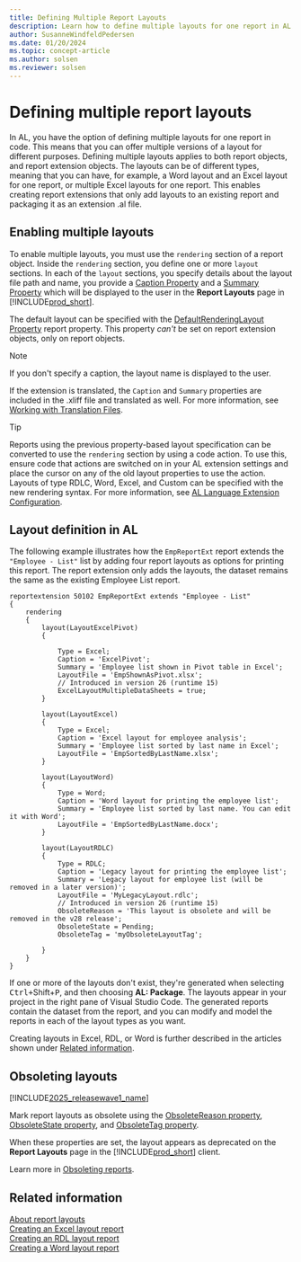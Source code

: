 ```yaml
---
title: Defining Multiple Report Layouts
description: Learn how to define multiple layouts for one report in AL code. This enables creating report extensions that only add layouts to an existing report and packaging it as an extension .al file.
author: SusanneWindfeldPedersen
ms.date: 01/20/2024
ms.topic: concept-article
ms.author: solsen
ms.reviewer: solsen
---
```


# Defining multiple report layouts

In AL, you have the option of defining multiple layouts for one report in code. This means that you can offer multiple versions of a layout for different purposes. Defining multiple layouts applies to both report objects, and report extension objects. The layouts can be of different types, meaning that you can have, for example, a Word layout and an Excel layout for one report, or multiple Excel layouts for one report. This enables creating report extensions that only add layouts to an existing report and packaging it as an extension .al file.

<!-- target section removed becuase applies only to v22 Read more about enabling multiple report layouts and implementing rendering differentiation in extensions, see [Enabling the Microsoft Word rendering engine](devenv-howto-report-layout.md#enabling-the-microsoft-word-rendering-engine).--> 

## Enabling multiple layouts

To enable multiple layouts, you must use the `rendering` section of a report object. Inside the `rendering` section, you define one or more `layout` sections. In each of the `layout` sections, you specify details about the layout file path and name, you provide a [Caption Property](properties/devenv-caption-property.md) and a [Summary Property](properties/devenv-summary-property.md) which will be displayed to the user in the **Report Layouts** page in [!INCLUDE[prod_short](../developer/includes/prod_short.md)]. 

The default layout can be specified with the [DefaultRenderingLayout Property](properties/devenv-defaultrenderinglayout-property.md) report property. This property *can't* be set on report extension objects, only on report objects.

> [!NOTE]  
> If you don't specify a caption, the layout name is displayed to the user. 

If the extension is translated, the `Caption` and `Summary` properties are included in the .xliff file and translated as well. For more information, see [Working with Translation Files](devenv-work-with-translation-files.md).

> [!TIP]  
> Reports using the previous property-based layout specification can be converted to use the `rendering` section by using a code action. To use this, ensure code that actions are switched on in your AL extension settings and place the cursor on any of the old layout properties to use the action. Layouts of type RDLC, Word, Excel, and Custom can be specified with the new rendering syntax. For more information, see [AL Language Extension Configuration](devenv-al-extension-configuration.md).

## Layout definition in AL

The following example illustrates how the `EmpReportExt` report extends the `"Employee - List"` list by adding four report layouts as options for printing this report. The report extension only adds the layouts, the dataset remains the same as the existing Employee List report.

```al
reportextension 50102 EmpReportExt extends "Employee - List"
{
    rendering
    {
        layout(LayoutExcelPivot)
        {

            Type = Excel;
            Caption = 'ExcelPivot';
            Summary = 'Employee list shown in Pivot table in Excel';
            LayoutFile = 'EmpShownAsPivot.xlsx';
            // Introduced in version 26 (runtime 15)
            ExcelLayoutMultipleDataSheets = true;
        }

        layout(LayoutExcel)
        {
            Type = Excel;
            Caption = 'Excel layout for employee analysis';
            Summary = 'Employee list sorted by last name in Excel';
            LayoutFile = 'EmpSortedByLastName.xlsx';
        }

        layout(LayoutWord)
        {
            Type = Word;
            Caption = 'Word layout for printing the employee list';
            Summary = 'Employee list sorted by last name. You can edit it with Word';
            LayoutFile = 'EmpSortedByLastName.docx';
        }

        layout(LayoutRDLC)
        {
            Type = RDLC;
            Caption = 'Legacy layout for printing the employee list';
            Summary = 'Legacy layout for employee list (will be removed in a later version)';
            LayoutFile = 'MyLegacyLayout.rdlc';
            // Introduced in version 26 (runtime 15)
            ObsoleteReason = 'This layout is obsolete and will be removed in the v28 release';
            ObsoleteState = Pending;
            ObsoleteTag = 'myObsoleteLayoutTag';

        }
    }
}
```

If one or more of the layouts don't exist, they're generated when selecting <kbd>Ctrl+</kbd>Shift</kbd>+<kbd>P</kbd>, and then choosing **AL: Package**. The layouts appear in your project in the right pane of Visual Studio Code. The generated reports contain the dataset from the report, and you can modify and model the reports in each of the layout types as you want.

Creating layouts in Excel, RDL, or Word is further described in the articles shown under [Related information](devenv-multiple-report-layouts.md#related-information).

## Obsoleting layouts

[!INCLUDE[2025_releasewave1_name](includes/2025rw1_and_later.md)]

Mark report layouts as obsolete using the [ObsoleteReason property](properties/devenv-obsoletereason-property.md), [ObsoleteState property](properties/devenv-obsoletestate-property.md), and [ObsoleteTag property](properties/devenv-obsoletetag-property.md).

When these properties are set, the layout appears as deprecated on the **Report Layouts** page in the [!INCLUDE[prod_short](../developer/includes/prod_short.md)] client.

Learn more in [Obsoleting reports](devenv-reports-obsoletion.md).

## Related information

[About report layouts](/dynamics365/business-central/ui-manage-report-layouts?toc=%2Fdynamics365%2Fbusiness-central%2Fdev-itpro%2Ftoc.json)  
[Creating an Excel layout report](devenv-howto-excel-report-layout.md)  
[Creating an RDL layout report](devenv-howto-rdl-report-layout.md)  
[Creating a Word layout report](devenv-howto-report-layout.md)  
